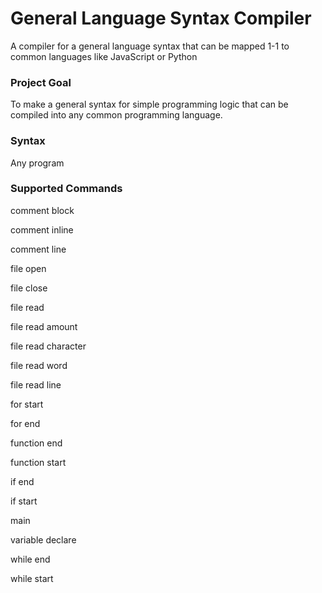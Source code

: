 # General Language Syntax Compiler
A compiler for a general language syntax that can be mapped 1-1 to common languages like JavaScript or Python

### Project Goal

To make a general syntax for simple programming logic that can be compiled into any common programming language.

### Syntax

Any program

### Supported Commands

comment block

comment inline

comment line

file open

file close

file read 

file read amount

file read character

file read word

file read line

for start

for end

function end

function start

if end

if start

main

variable declare 

while end

while start